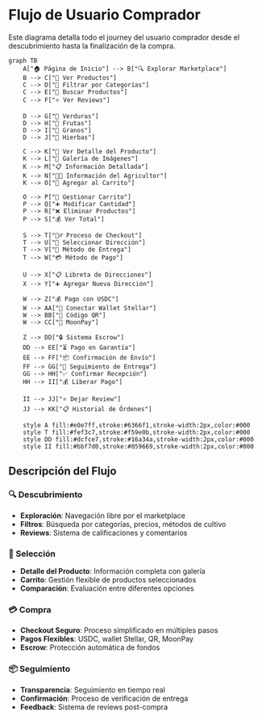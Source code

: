 # Flujo de Usuario Comprador

Este diagrama detalla todo el journey del usuario comprador desde el descubrimiento hasta la finalización de la compra.

```mermaid
graph TB
    A["🏠 Página de Inicio"] --> B["🔍 Explorar Marketplace"]
    B --> C["🛒 Ver Productos"]
    C --> D["📱 Filtrar por Categorías"]
    C --> E["🔎 Buscar Productos"]
    C --> F["⭐ Ver Reviews"]
    
    D --> G["🥬 Verduras"]
    D --> H["🍎 Frutas"]
    D --> I["🌾 Granos"]
    D --> J["🌿 Hierbas"]
    
    C --> K["👀 Ver Detalle del Producto"]
    K --> L["📸 Galería de Imágenes"]
    K --> M["📋 Información Detallada"]
    K --> N["👨‍🌾 Información del Agricultor"]
    K --> O["🛒 Agregar al Carrito"]
    
    O --> P["🛒 Gestionar Carrito"]
    P --> Q["➕ Modificar Cantidad"]
    P --> R["❌ Eliminar Productos"]
    P --> S["💰 Ver Total"]
    
    S --> T["🏃‍♂️ Proceso de Checkout"]
    T --> U["📍 Seleccionar Dirección"]
    T --> V["🚚 Método de Entrega"]
    T --> W["💳 Método de Pago"]
    
    U --> X["📋 Libreta de Direcciones"]
    X --> Y["➕ Agregar Nueva Dirección"]
    
    W --> Z["💰 Pago con USDC"]
    W --> AA["🔗 Conectar Wallet Stellar"]
    W --> BB["📱 Código QR"]
    W --> CC["🌙 MoonPay"]
    
    Z --> DD["🔒 Sistema Escrow"]
    DD --> EE["⏳ Pago en Garantía"]
    EE --> FF["📦 Confirmación de Envío"]
    FF --> GG["🚚 Seguimiento de Entrega"]
    GG --> HH["✅ Confirmar Recepción"]
    HH --> II["💰 Liberar Pago"]
    
    II --> JJ["⭐ Dejar Review"]
    JJ --> KK["📋 Historial de Órdenes"]
    
    style A fill:#e0e7ff,stroke:#6366f1,stroke-width:2px,color:#000
    style T fill:#fef3c7,stroke:#f59e0b,stroke-width:2px,color:#000
    style DD fill:#dcfce7,stroke:#16a34a,stroke-width:2px,color:#000
    style II fill:#bbf7d0,stroke:#059669,stroke-width:2px,color:#000
```

## Descripción del Flujo

### 🔍 Descubrimiento
- **Exploración**: Navegación libre por el marketplace
- **Filtros**: Búsqueda por categorías, precios, métodos de cultivo
- **Reviews**: Sistema de calificaciones y comentarios

### 🛒 Selección
- **Detalle del Producto**: Información completa con galería
- **Carrito**: Gestión flexible de productos seleccionados
- **Comparación**: Evaluación entre diferentes opciones

### 💳 Compra
- **Checkout Seguro**: Proceso simplificado en múltiples pasos
- **Pagos Flexibles**: USDC, wallet Stellar, QR, MoonPay
- **Escrow**: Protección automática de fondos

### 📦 Seguimiento
- **Transparencia**: Seguimiento en tiempo real
- **Confirmación**: Proceso de verificación de entrega
- **Feedback**: Sistema de reviews post-compra 